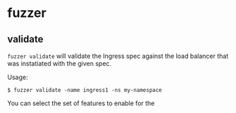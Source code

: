 # fuzzer

## validate

`fuzzer validate` will validate the Ingress spec against the load balancer that
was instatiated with the given spec.

Usage:

```
$ fuzzer validate -name ingress1 -ns my-namespace
```

You can select the set of features to enable for the